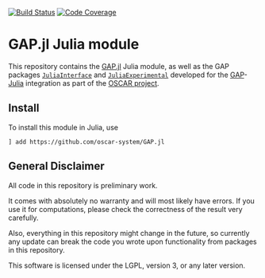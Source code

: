 [![Build Status](https://travis-ci.com/oscar-system/GAP.jl.svg?branch=master)](https://travis-ci.com/oscar-system/GAP.jl)
[![Code Coverage](https://codecov.io/github/oscar-system/GAP.jl/coverage.svg?branch=master&token=)](https://codecov.io/gh/oscar-system/GAP.jl)

# GAP.jl Julia module

This repository contains the [GAP.jl](src/GAP.jl) Julia module, as well as the GAP packages
[`JuliaInterface`](pkg/GAPJulia/JuliaInterface) and [`JuliaExperimental`](pkg/GAPJulia/JuliaExperimental)
developed for the [GAP](https://www.gap-system.org/)-[Julia](https://julialang.org/) integration
as part of the [OSCAR project](http://oscar.computeralgebra.de).

## Install

To install this module in Julia, use
```
] add https://github.com/oscar-system/GAP.jl
```

## General Disclaimer

All code in this repository is preliminary work.

It comes with absolutely no warranty and will most likely have errors. If you use it for computations, please check the correctness of the result very carefully.

Also, everything in this repository might change in the future, so currently any update can break the code you wrote upon functionality from packages in this repository.

This software is licensed under the LGPL, version 3, or any later version.
